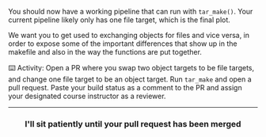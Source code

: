 
You should now have a working pipeline that can run with `tar_make()`. Your current pipeline likely only has one file target, which is the final plot. 

We want you to get used to exchanging objects for files and vice versa, in order to expose some of the important differences that show up in the makefile and also in the way the functions are put together. 


:keyboard: Activity: Open a PR where you swap two object targets to be file targets, and change one file target to be an object target. Run `tar_make` and open a pull request. Paste your build status as a comment to the PR and assign your designated course instructor as a reviewer. 

<hr>
<h3 align="center">I'll sit patiently until your pull request has been merged</h3>


